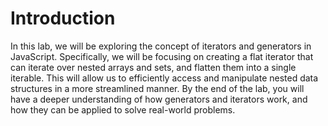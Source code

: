 # Introduction

In this lab, we will be exploring the concept of iterators and generators in JavaScript. Specifically, we will be focusing on creating a flat iterator that can iterate over nested arrays and sets, and flatten them into a single iterable. This will allow us to efficiently access and manipulate nested data structures in a more streamlined manner. By the end of the lab, you will have a deeper understanding of how generators and iterators work, and how they can be applied to solve real-world problems.
